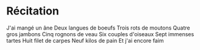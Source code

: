# Récitation

J'ai mangé un âne
Deux langues de boeufs
Trois rots de moutons
Quatre gros jambons
Cinq rognons de veau
Six couples d'oiseaux
Sept immenses tartes
Huit filet de carpes
Neuf kilos de pain
Et j'ai encore faim